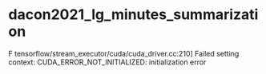 # dacon2021_lg_minutes_summarization

F tensorflow/stream_executor/cuda/cuda_driver.cc:210] Failed setting context: CUDA_ERROR_NOT_INITIALIZED: initialization error
